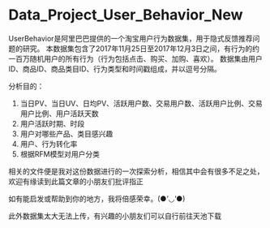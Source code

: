 # Data_Project_User_Behavior_New
UserBehavior是阿里巴巴提供的一个淘宝用户行为数据集，用于隐式反馈推荐问题的研究。
本数据集包含了2017年11月25日至2017年12月3日之间，有行为的约一百万随机用户的所有行为（行为包括点击、购买、加购、喜欢）。
数据集由用户ID、商品ID、商品类目ID、行为类型和时间戳组成，并以逗号分隔。

分析目的：
1. 当日PV、当日UV、日均PV、活跃用户数、交易用户数、活跃用户比例、交易用户比例、用户活跃天数
1. 用户活跃时期、时段
2. 用户对哪些产品、类目感兴趣
3. 用户、行为转化率
4. 根据RFM模型对用户分类

相关的文件便是我对这份数据进行的一次探索分析，相信其中会有很多不足之处，欢迎有缘读到此篇文章的小朋友们批评指正

如有能启发或帮助到你的地方，我将倍感荣幸。(●’◡’●)

此外数据集太大无法上传，有兴趣的小朋友们可以自行前往天池下载
